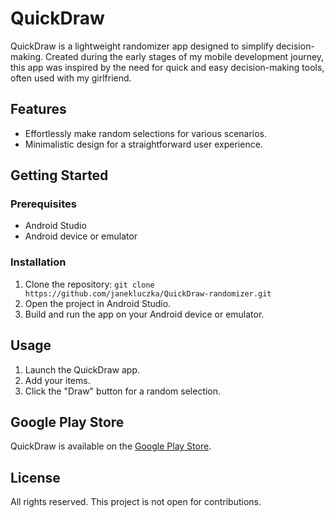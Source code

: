# QuickDraw

QuickDraw is a lightweight randomizer app designed to simplify decision-making. Created during the early stages of my mobile development journey, this app was inspired by the need for quick and easy decision-making tools, often used with my girlfriend.

## Features

- Effortlessly make random selections for various scenarios.
- Minimalistic design for a straightforward user experience.

## Getting Started

### Prerequisites

- Android Studio
- Android device or emulator

### Installation

1. Clone the repository: `git clone https://github.com/janekluczka/QuickDraw-randomizer.git`
2. Open the project in Android Studio.
3. Build and run the app on your Android device or emulator.

## Usage

1. Launch the QuickDraw app.
2. Add your items.
3. Click the "Draw" button for a random selection.

## Google Play Store

QuickDraw is available on the [Google Play Store](https://play.google.com/store/apps/details?id=com.luczka.lotterymachine).

## License

All rights reserved. This project is not open for contributions.
